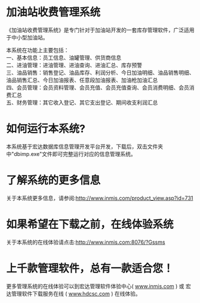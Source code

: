 # 加油站收费管理系统

《加油站收费管理系统》是专门针对于加油站开发的一套库存管理软件，广泛适用于中小型加油站。

本系统在功能上主要包括：  
一、基本信息：员工信息、油罐管理、供货商信息  
二、进油管理：进油管理、进油查询、进油汇总、库存预警  
三、油品销售：销售登记、油品库存、利润分析、今日加油明细、油品销售明细、油品销售汇总、今日加油报表、任意段加油报表、加油枪加油汇总  
四、会员管理：会员资料管理、会员充值、会员充值查询、会员消费明细、会员消费汇总  
五、财务管理：其它收入登记、其它支出登记、期间收支利润汇总  

# 如何运行本系统?

本系统基于宏达数据库信息管理开发平台开发，下载后，双击文件夹中"dbimp.exe"文件即可完整运行对应的信息管理系统。

# 了解系统的更多信息

关于本系统更多信息，请参阅:http://www.inmis.com/product_view.asp?id=731

# 如果希望在下载之前，在线体验系统

关于本系统的在线体验请点击:http://www.inmis.com:8076/?Gssms

# 上千款管理软件，总有一款适合您！

更多管理系统的在线体验可以到宏达管理软件体验中心( www.inmis.com ) 或 宏达管理软件下载服务在线 ( www.hdcsc.com ) 在线体验。

